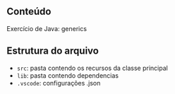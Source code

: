 ## Conteúdo

Exercício de Java: generics

## Estrutura do arquivo

- `src`: pasta contendo os recursos da classe principal
- `lib`: pasta contendo dependencias
- `.vscode`: configurações .json